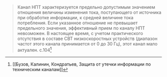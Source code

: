 >Канал НПТ характеризуется предельно допустимым значением отношения величины изменения тока, поступающего от источника при обработке информации, к средней величине тока потребления. Если указанное отношение не превышает предельного значения, эффективный прием по каналу НПТ невозможен. В настоящее время, с учетом практического отсутствия в составе СВТ низкоскоростных устройств (диапазон частот этого канала принимается от 0 до 30 Гц), этот канал мало актуален.
>c.104[^2]

[^2]:[[Бузов, Калинин, Кондратьев, Защита от утечки информации по техническим каналам]]